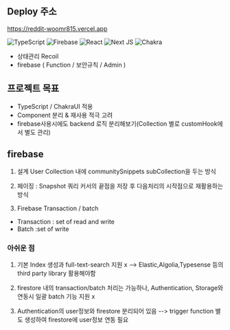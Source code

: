 ## Deploy 주소
https://reddit-woomr815.vercel.app

![TypeScript](https://img.shields.io/badge/typescript-%23007ACC.svg?style=for-the-badge&logo=typescript&logoColor=white)
![Firebase](https://img.shields.io/badge/Firebase-039BE5?style=for-the-badge&logo=Firebase&logoColor=white)
![React](https://img.shields.io/badge/react-%2320232a.svg?style=for-the-badge&logo=react&logoColor=%2361DAFB)
![Next JS](https://img.shields.io/badge/Next-black?style=for-the-badge&logo=next.js&logoColor=white)
![Chakra](https://img.shields.io/badge/chakra-%234ED1C5.svg?style=for-the-badge&logo=chakraui&logoColor=white)

* 상태관리  Recoil
* firebase ( Function / 보안규칙 / Admin )


## 프로젝트 목표
- TypeScript / ChakraUI 적용
- Component 분리 & 재사용 적극 고려
- firebase사용시에도 backend 로직 분리해보기(Collection 별로 customHook에서 별도 관리)

## firebase
1. 설계 User Collection 내에 communitySnippets subCollection을 두는 방식

2. 페이징 : Snapshot 쿼리 커서의 끝점을 저장 후 다음처리의 시작점으로 재활용하는 방식

3. Firebase Transaction / batch
- Transaction : set of read and write
- Batch :set of write

### 아쉬운 점
1. 기본 Index 생성과 full-text-search 지원 x --> Elastic,Algolia,Typesense 등의 third party library 활용해야함

2. firestore 내의 transaction/batch 처리는 가능하나, 
Authentication, Storage와 연동시 일괄 batch 기능 지원 x

3. Authentication의 user정보와 firestore 분리되어 있음 --> trigger function 별도 생성하여 firestore에 user정보 연동 필요
